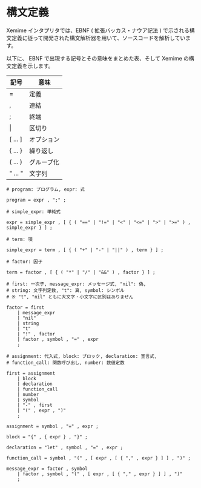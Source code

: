 # 構文定義

Xemime インタプリタでは、EBNF ( 拡張バッカス・ナウア記法 ) で示される構文定義に従って開発された構文解析器を用いて、ソースコードを解析しています。

以下に、 EBNF で出現する記号とその意味をまとめた表、そして Xemime の構文定義を示します。

| 記号 | 意味 |
| ---- | ---- |
| = | 定義 |
| , | 連結 |
| ; | 終端 |
| &#x7C; | 区切り |
| [ ... ] | オプション |
| { ... } | 繰り返し |
| ( ... ) | グループ化 |
| " ... " | 文字列 |

```
# program: プログラム, expr: 式

program = expr , ";" ;

# simple_expr: 単純式

expr = simple_expr , [ { ( "==" | "!=" | "<" | "<=" | ">" | ">=" ) , simple_expr } ] ;

# term: 項

simple_expr = term , [ { ( "+" | "-" | "||" ) , term } ] ;

# factor: 因子

term = factor , [ { ( "*" | "/" | "&&" ) , factor } ] ;

# first: 一次子, message_expr: メッセージ式, "nil": 偽,
# string: 文字列定数, "t": 真, symbol: シンボル
# ※ "t", "nil" ともに大文字・小文字に区別はありません

factor = first
    | message_expr
    | "nil"
    | string
    | "t"
    | "!" , factor
    | factor , symbol , "=" , expr
    ;

# assignment: 代入式, block: ブロック, declaration: 宣言式,
# function_call: 関数呼び出し, number: 数値定数

first = assignment
    | block
    | declaration
    | function_call
    | number
    | symbol
    | "-" , first
    | "(" , expr , ")"
    ;

assignment = symbol , "=" , expr ;

block = "{" , { expr } , "}" ;

declaration = "let" , symbol , "=" , expr ;

function_call = symbol , "(" , [ expr , [ { "," , expr } ] ] , ")" ;

message_expr = factor , symbol
    | factor , symbol , "(" , [ expr , [ { "," , expr } ] ] , ")"
    ;
```
